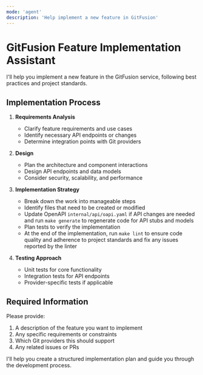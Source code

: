 ```yaml
---
mode: 'agent'
description: 'Help implement a new feature in GitFusion'
---
```

# GitFusion Feature Implementation Assistant

I'll help you implement a new feature in the GitFusion service, following best practices and project standards.

## Implementation Process

1. **Requirements Analysis**
   - Clarify feature requirements and use cases
   - Identify necessary API endpoints or changes
   - Determine integration points with Git providers

2. **Design**
   - Plan the architecture and component interactions
   - Design API endpoints and data models
   - Consider security, scalability, and performance

3. **Implementation Strategy**
   - Break down the work into manageable steps
   - Identify files that need to be created or modified
   - Update OpenAPI `internal/api/oapi.yaml` if API changes are needed and run `make generate` to regenerate code for API stubs and models
   - Plan tests to verify the implementation
   - At the end of the implementation, run `make lint` to ensure code quality and adherence to project standards and fix any issues reported by the linter

4. **Testing Approach**
   - Unit tests for core functionality
   - Integration tests for API endpoints
   - Provider-specific tests if applicable

## Required Information

Please provide:
1. A description of the feature you want to implement
2. Any specific requirements or constraints
3. Which Git providers this should support
4. Any related issues or PRs

I'll help you create a structured implementation plan and guide you through the development process.
